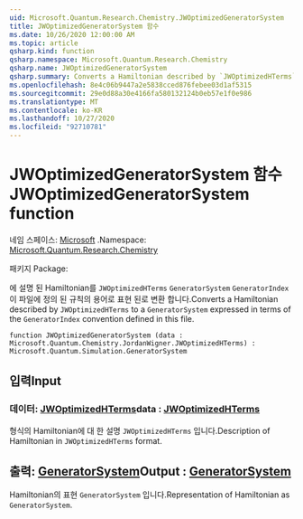 ```yaml
---
uid: Microsoft.Quantum.Research.Chemistry.JWOptimizedGeneratorSystem
title: JWOptimizedGeneratorSystem 함수
ms.date: 10/26/2020 12:00:00 AM
ms.topic: article
qsharp.kind: function
qsharp.namespace: Microsoft.Quantum.Research.Chemistry
qsharp.name: JWOptimizedGeneratorSystem
qsharp.summary: Converts a Hamiltonian described by `JWOptimizedHTerms` to a `GeneratorSystem` expressed in terms of the `GeneratorIndex` convention defined in this file.
ms.openlocfilehash: 8e4c06b9447a2e5838cced876febee03d1af5315
ms.sourcegitcommit: 29e0d88a30e4166fa580132124b0eb57e1f0e986
ms.translationtype: MT
ms.contentlocale: ko-KR
ms.lasthandoff: 10/27/2020
ms.locfileid: "92710781"
---
```

# <a name="jwoptimizedgeneratorsystem-function"></a><span data-ttu-id="41819-102">JWOptimizedGeneratorSystem 함수</span><span class="sxs-lookup"><span data-stu-id="41819-102">JWOptimizedGeneratorSystem function</span></span>

<span data-ttu-id="41819-103">네임 스페이스: [Microsoft](xref:Microsoft.Quantum.Research.Chemistry) .</span><span class="sxs-lookup"><span data-stu-id="41819-103">Namespace: [Microsoft.Quantum.Research.Chemistry](xref:Microsoft.Quantum.Research.Chemistry)</span></span>

<span data-ttu-id="41819-104">패키지 [](https://nuget.org/packages/)</span><span class="sxs-lookup"><span data-stu-id="41819-104">Package: [](https://nuget.org/packages/)</span></span>


<span data-ttu-id="41819-105">에 설명 된 Hamiltonian를 `JWOptimizedHTerms` `GeneratorSystem` `GeneratorIndex` 이 파일에 정의 된 규칙의 용어로 표현 된로 변환 합니다.</span><span class="sxs-lookup"><span data-stu-id="41819-105">Converts a Hamiltonian described by `JWOptimizedHTerms` to a `GeneratorSystem` expressed in terms of the `GeneratorIndex` convention defined in this file.</span></span>

```qsharp
function JWOptimizedGeneratorSystem (data : Microsoft.Quantum.Chemistry.JordanWigner.JWOptimizedHTerms) : Microsoft.Quantum.Simulation.GeneratorSystem
```


## <a name="input"></a><span data-ttu-id="41819-106">입력</span><span class="sxs-lookup"><span data-stu-id="41819-106">Input</span></span>

### <a name="data--jwoptimizedhterms"></a><span data-ttu-id="41819-107">데이터: [JWOptimizedHTerms](xref:Microsoft.Quantum.Chemistry.JordanWigner.JWOptimizedHTerms)</span><span class="sxs-lookup"><span data-stu-id="41819-107">data : [JWOptimizedHTerms](xref:Microsoft.Quantum.Chemistry.JordanWigner.JWOptimizedHTerms)</span></span>

<span data-ttu-id="41819-108">형식의 Hamiltonian에 대 한 설명 `JWOptimizedHTerms` 입니다.</span><span class="sxs-lookup"><span data-stu-id="41819-108">Description of Hamiltonian in `JWOptimizedHTerms` format.</span></span>



## <a name="output--generatorsystem"></a><span data-ttu-id="41819-109">출력: [GeneratorSystem](xref:Microsoft.Quantum.Simulation.GeneratorSystem)</span><span class="sxs-lookup"><span data-stu-id="41819-109">Output : [GeneratorSystem](xref:Microsoft.Quantum.Simulation.GeneratorSystem)</span></span>

<span data-ttu-id="41819-110">Hamiltonian의 표현 `GeneratorSystem` 입니다.</span><span class="sxs-lookup"><span data-stu-id="41819-110">Representation of Hamiltonian as `GeneratorSystem`.</span></span>